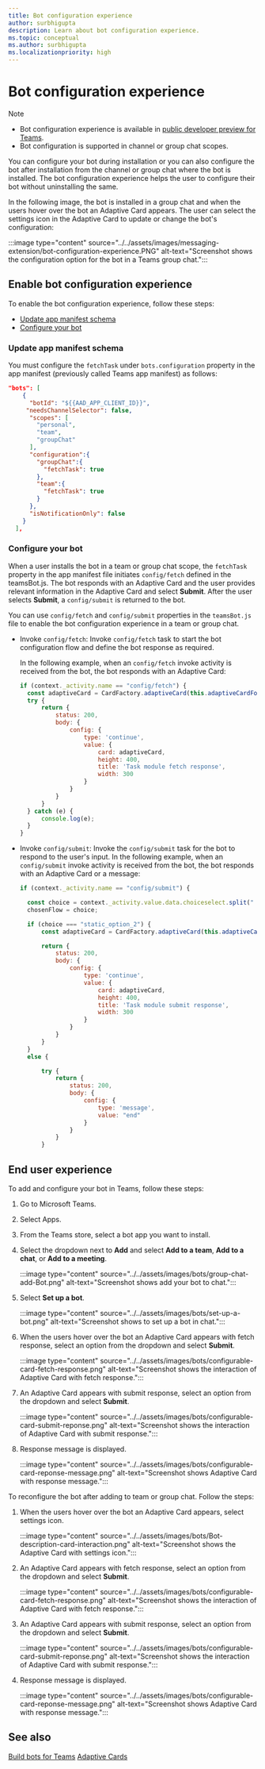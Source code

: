 ```yaml
---
title: Bot configuration experience
author: surbhigupta
description: Learn about bot configuration experience.
ms.topic: conceptual
ms.author: surbhigupta
ms.localizationpriority: high
---
```


# Bot configuration experience

> [!NOTE]
>
> * Bot configuration experience is available in [public developer preview for Teams](../../resources/dev-preview/developer-preview-intro.md).
> * Bot configuration is supported in channel or group chat scopes.

You can configure your bot during installation or you can also configure the bot after installation from the channel or group chat where the bot is installed. The bot configuration experience helps the user to configure their bot without uninstalling the same.

In the following image, the bot is installed in a group chat and when the users hover over the bot an Adaptive Card appears. The user can select the settings icon in the Adaptive Card to update or change the bot's configuration:

:::image type="content" source="../../assets/images/messaging-extension/bot-configuration-experience.PNG" alt-text="Screenshot shows the configuration option for the bot in a Teams group chat.":::

## Enable bot configuration experience

To enable the bot configuration experience, follow these steps:

* [Update app manifest schema](#update-app-manifest-schema)
* [Configure your bot](#configure-your-bot)

### Update app manifest schema

You must configure the `fetchTask` under `bots.configuration` property in the app manifest (previously called Teams app manifest) as follows:

```json
"bots": [
    {
      "botId": "${{AAD_APP_CLIENT_ID}}",
     "needsChannelSelector": false,
      "scopes": [
        "personal",
        "team",
        "groupChat"
      ],
      "configuration":{
        "groupChat":{
          "fetchTask": true
        },
        "team":{
          "fetchTask": true
        }
      },
      "isNotificationOnly": false
    }
  ],
```

### Configure your bot

When a user installs the bot in a team or group chat scope, the `fetchTask` property in the app manifest file initiates `config/fetch` defined in the teamsBot.js. The bot responds with an Adaptive Card and the user provides relevant information in the Adaptive Card and select **Submit**. After the user selects **Submit**, a `config/submit` is returned to the bot.

You can use `config/fetch` and `config/submit` properties in the `teamsBot.js` file to enable the bot configuration experience in a team or group chat.

* Invoke `config/fetch`: Invoke `config/fetch` task to start the bot configuration flow and define the bot response as required.

  In the following example, when an `config/fetch` invoke activity is received from the bot, the bot responds with an Adaptive Card:

    ```javascript
    if (context._activity.name == "config/fetch") {
      const adaptiveCard = CardFactory.adaptiveCard(this.adaptiveCardForDynamicSearch());
      try {
          return {
              status: 200,
              body: {
                  config: {
                      type: 'continue',
                      value: {
                          card: adaptiveCard,
                          height: 400,
                          title: 'Task module fetch response',
                          width: 300
                      }
                  }
              }
          }
      } catch (e) {
          console.log(e);
      }
    }
    ```

* Invoke `config/submit`: Invoke the `config/submit` task for the bot to respond to the user's input.
  In the following example, when an `config/submit` invoke activity is received from the bot, the bot responds with an Adaptive Card or a message:

    ```javascript
    if (context._activity.name == "config/submit") {
    
      const choice = context._activity.value.data.choiceselect.split(" ")[0];
      chosenFlow = choice;
    
      if (choice === "static_option_2") {
          const adaptiveCard = CardFactory.adaptiveCard(this.adaptiveCardForStaticSearch());
    
          return {
              status: 200,
              body: {
                  config: {
                      type: 'continue',
                      value: {
                          card: adaptiveCard,
                          height: 400,
                          title: 'Task module submit response',
                          width: 300
                      }
                  }
              }
          }
      }
      else {
    
          try {
              return {
                  status: 200,
                  body: {
                      config: {
                          type: 'message',
                          value: "end"
                      }
                  }
              }
          }
    ```

## End user experience

To add and configure your bot in Teams, follow these steps:

1. Go to Microsoft Teams.

1. Select Apps.

1. From the Teams store, select a bot app you want to install.

1. Select the dropdown next to **Add**  and select **Add to a team**, **Add to a chat**, or **Add to a meeting**.

   :::image type="content" source="../../assets/images/bots/group-chat-add-Bot.png" alt-text="Screenshot shows add your bot to chat.":::

1. Select **Set up a bot**.

   :::image type="content" source="../../assets/images/bots/set-up-a-bot.png" alt-text="Screenshot shows to set up a bot in chat.":::

1. When the users hover over the bot an Adaptive Card appears with fetch response, select an option from the dropdown and select **Submit**.

   :::image type="content" source="../../assets/images/bots/configurable-card-fetch-response.png" alt-text="Screenshot shows the interaction of Adaptive Card with fetch response.":::

1. An Adaptive Card appears with submit response, select an option from the dropdown and select **Submit**.

   :::image type="content" source="../../assets/images/bots/configurable-card-submit-reponse.png" alt-text="Screenshot shows the interaction of Adaptive Card with submit response.":::

1. Response message is displayed.

   :::image type="content" source="../../assets/images/bots/configurable-card-reponse-message.png" alt-text="Screenshot shows Adaptive Card with response message.":::

To reconfigure the bot after adding to team or group chat. Follow the steps:

1. When the users hover over the bot an Adaptive Card appears, select settings icon.

   :::image type="content" source="../../assets/images/bots/Bot-description-card-interaction.png" alt-text="Screenshot shows the Adaptive Card with settings icon.":::

1. An Adaptive Card appears with fetch response, select an option from the dropdown and select **Submit**.

   :::image type="content" source="../../assets/images/bots/configurable-card-fetch-response.png" alt-text="Screenshot shows the interaction of Adaptive Card with fetch response.":::

1. An Adaptive Card appears with submit response, select an option from the dropdown and select **Submit**.

   :::image type="content" source="../../assets/images/bots/configurable-card-submit-reponse.png" alt-text="Screenshot shows the interaction of Adaptive Card with submit response.":::

1. Response message is displayed.

   :::image type="content" source="../../assets/images/bots/configurable-card-reponse-message.png" alt-text="Screenshot shows Adaptive Card with response message.":::

## See also

[Build bots for Teams](../what-are-bots.md)
[Adaptive Cards](../../task-modules-and-cards/what-are-cards.md#adaptive-cards)
